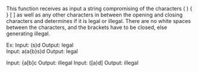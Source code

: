 This function receives as input a string compromising of the characters ( ) { } [ ] as well as any other characters in between the opening and closing characters and determines if it is legal or illegal.  There are no white spaces between the characters, and the brackets have to be closed, else generating illegal.

Ex:
Input: (s)d           Output: legal   
Input: a(a{b}s)d      Output: legal

Input: {a[b]c         Output: illegal
Input: ([a)d]         Output: illegal
